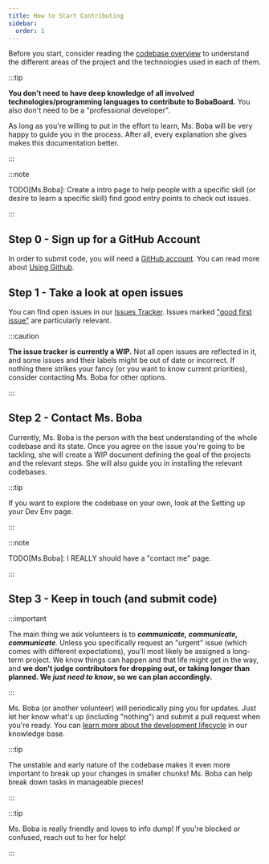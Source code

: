```yaml
---
title: How to Start Contributing
sidebar:
  order: 1
---
```


Before you start, consider reading the [codebase overview](../intro) to
understand the different areas of the project and the technologies used in each
of them.

:::tip

**You don't need to have deep knowledge of all involved technologies/programming
languages to contribute to BobaBoard.** You also don't need to be a
"professional developer".

As long as you're willing to put in the effort to learn, Ms. Boba will be very
happy to guide you in the process. After all, every explanation she gives makes
this documentation better.

:::

:::note

TODO[Ms.Boba]: Create a intro page to help people with a specific skill (or
desire to learn a specific skill) find good entry points to check out issues.

:::

## Step 0 - Sign up for a GitHub Account

In order to submit code, you will need a [GitHub account](https://github.com/).
You can read more about
[Using Github](/docs/volunteering/coding/github/understanding-github).

## Step 1 - Take a look at open issues

You can find open issues in our
[Issues Tracker](https://github.com/BobaBoard/issues/issues). Issues marked
["good first issue"](https://github.com/BobaBoard/issues/issues?q=is%3Aissue+is%3Aopen+label%3A%22good+first+issue%22)
are particularly relevant.

:::caution

**The issue tracker is currently a WIP.** Not all open issues are reflected in
it, and some issues and their labels might be out of date or incorrect. If
nothing there strikes your fancy (or you want to know current priorities),
consider contacting Ms. Boba for other options.

:::

## Step 2 - Contact Ms. Boba

Currently, Ms. Boba is the person with the best understanding of the whole
codebase and its state. Once you agree on the issue you're going to be tackling,
she will create a WIP document defining the goal of the projects and the
relevant steps. She will also guide you in installing the relevant codebases.

:::tip

If you want to explore the codebase on your own, look at the Setting up your Dev
Env page.

:::

:::note

TODO[Ms.Boba]: I REALLY should have a "contact me" page.

:::

## Step 3 - Keep in touch (and submit code)

:::important

The main thing we ask volunteers is to _**communicate, communicate,
communicate**_. Unless you specifically request an "urgent" issue (which comes
with different expectations), you'll most likely be assigned a long-term
project. We know things can happen and that life might get in the way, and **we
don't judge contributors for dropping out, or taking longer than planned. We
_just need to know_, so we can plan accordingly.**

:::

Ms. Boba (or another volunteer) will periodically ping you for updates. Just let
her know what's up (including "nothing") and submit a pull request when you're
ready. You can
[learn more about the development lifecycle](../knowledge-base/development-lifecycle)
in our knowledge base.

:::tip

The unstable and early nature of the codebase makes it even more important to
break up your changes in smaller chunks! Ms. Boba can help break down tasks in
manageable pieces!

:::

:::tip

Ms. Boba is really friendly and loves to info dump! If you're blocked or
confused, reach out to her for help!

:::
